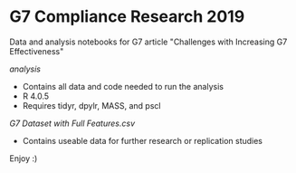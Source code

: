 # G7 Compliance Research 2019
Data and analysis notebooks for G7 article "Challenges with Increasing G7 Effectiveness"

*analysis*
- Contains all data and code needed to run the analysis
- R 4.0.5
- Requires tidyr, dpylr, MASS, and pscl

*G7 Dataset with Full Features.csv*
- Contains useable data for further research or replication studies

Enjoy :)
